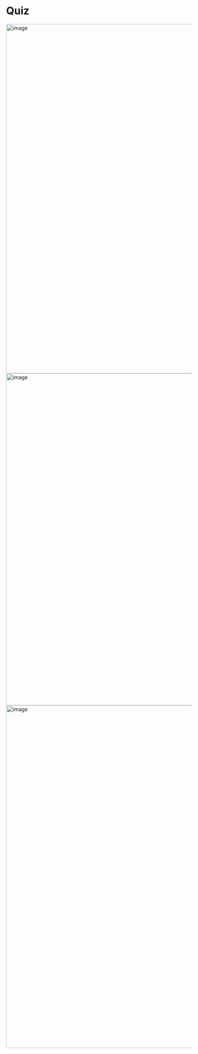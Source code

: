 # Quiz
<img width="946" alt="image" src="https://user-images.githubusercontent.com/113123500/210188073-1a5fb4d6-99dd-4c07-a172-15951182a0ff.png">
<img width="899" alt="image" src="https://user-images.githubusercontent.com/113123500/210188076-b0f97b9a-95c5-4ce8-9460-b02684b745b8.png">
<img width="928" alt="image" src="https://user-images.githubusercontent.com/113123500/210188078-ad10afa9-d162-4b30-bc13-e08c3c340511.png">
